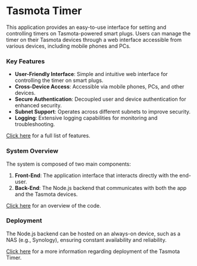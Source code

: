 # Tasmota Timer

This application provides an easy-to-use interface for setting and controlling timers on Tasmota-powered smart plugs. Users can manage the timer on their Tasmota devices through a web interface accessible from various devices, including mobile phones and PCs.

### Key Features

- **User-Friendly Interface**: Simple and intuitive web interface for controlling the timer on smart plugs.
- **Cross-Device Access**: Accessible via mobile phones, PCs, and other devices.
- **Secure Authentication**: Decoupled user and device authentication for enhanced security.
- **Subnet Support**: Operates across different subnets to improve security.
- **Logging**: Extensive logging capabilities for monitoring and troubleshooting.

[Click here](features.md) for a full list of features.

### System Overview

The system is composed of two main components:

1. **Front-End**: The application interface that interacts directly with the end-user.
2. **Back-End**: The Node.js backend that communicates with both the app and the Tasmota devices.

[Click here](codeDocumentation.md) for an overview of the code.

### Deployment

The Node.js backend can be hosted on an always-on device, such as a NAS (e.g., Synology), ensuring constant availability and reliability.

[Click here](implementationDescription.md) for a more information regarding deployment of the Tasmota Timer.
